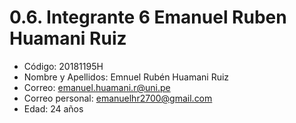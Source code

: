 # 0.6. Integrante 6 Emanuel Ruben Huamani Ruiz


- Código: 20181195H
- Nombre y Apellidos: Emnuel Rubén Huamani Ruiz
- Correo: emanuel.huamani.r@uni.pe
- Correo personal: emanuelhr2700@gmail.com
- Edad: 24 años